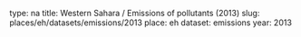 type: na
title: Western Sahara / Emissions of pollutants (2013)
slug: places/eh/datasets/emissions/2013
place: eh
dataset: emissions
year: 2013
